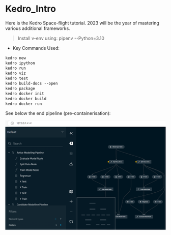 # Kedro_Intro

Here is the Kedro Space-flight tutorial. 2023 will be the year of mastering various additional frameworks.

> Install v-env using: pipenv --Python=3.10

- Key Commands Used:

```command
kedro new
kedro ipython
kedro run
kedro viz
kedro test
kedro build-docs --open
kedro package
kedro docker init
kedro docker build
kedro docker run
```

See below the end pipeline (pre-containerisation):

![pipeline visualisation](https://github.com/MattStammers/Kedro_Intro/blob/main/pipeline_visualisation.PNG)